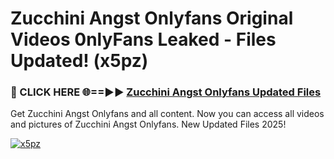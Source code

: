 # Zucchini Angst Onlyfans Original Videos 0nlyFans Leaked - Files Updated! (x5pz)

<h3>🔴 CLICK HERE 🌐==►► <a href="https://tinyurl.com/ehrbuxhb" rel="nofollow">Zucchini Angst Onlyfans Updated Files</a></h3>

Get Zucchini Angst Onlyfans and all content. Now you can access all videos and pictures of Zucchini Angst Onlyfans. New Updated Files 2025!

[![x5pz](https://i.imgur.com/lVYEuWS.gif)](https://tinyurl.com/ehrbuxhb)

